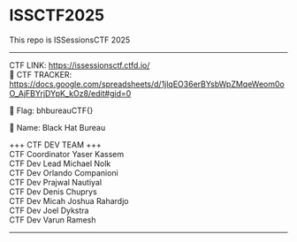 # ISSCTF2025
This repo is ISSessionsCTF 2025
_______________________________
  CTF LINK: https://issessionsctf.ctfd.io/ <br/>
  📖 CTF TRACKER: https://docs.google.com/spreadsheets/d/1jlqEO36erBYsbWpZMqeWeom0oO_AjFBYrjDYpK_kOz8/edit#gid=0
  

  🏴 Flag: bhbureauCTF{}
  
  
  👀 Name: Black Hat Bureau 


+++ CTF DEV TEAM +++<br/>
CTF Coordinator Yaser Kassem <br/>
CTF Dev Lead Michael Nolk <br/>
CTF Dev Orlando Companioni <br/>
CTF Dev Prajwal Nautiyal <br/> 
CTF Dev Denis Chuprys <br/>
CTF Dev Micah Joshua Rahardjo <br/> 
CTF Dev Joel Dykstra <br />
CTF Dev Varun Ramesh <br />



_______________________________
